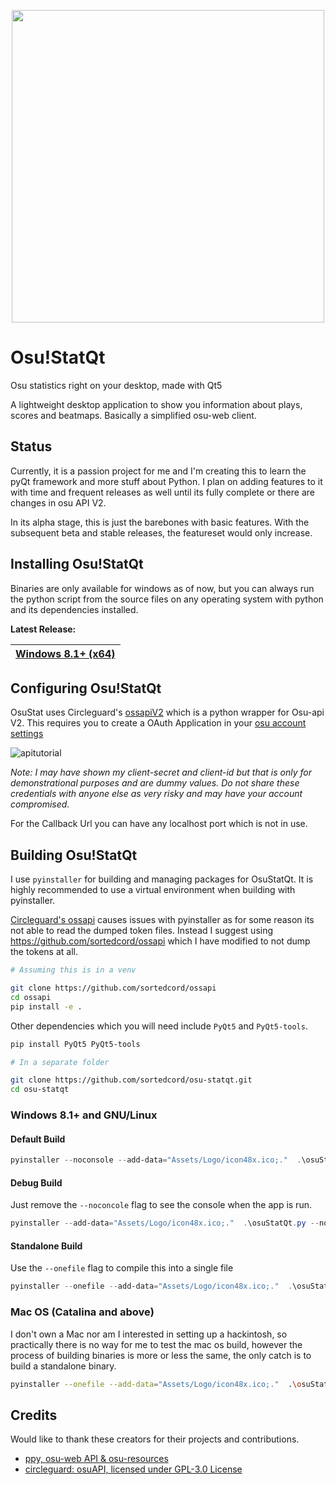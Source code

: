 <!-- Logo -->

<p align="center">
  <img width="500px" src="Assets/Logo/logo1x.png">
</p>

# Osu!StatQt

Osu statistics right on your desktop, made with Qt5

A lightweight desktop application to show you information about plays, scores and beatmaps. Basically a simplified osu-web client.

## Status

Currently, it is a passion project for me and I'm creating this to learn the pyQt framework and more stuff about Python. I plan on adding features to it with time and frequent releases as well until its fully complete or there are changes in osu API V2.

In its alpha stage, this is just the barebones with basic features. With the subsequent beta and stable releases, the featureset would only increase.

## Installing Osu!StatQt

Binaries are only available for windows as of now, but you can always run the python script from the source files on any operating system with python and its dependencies installed.

**Latest Release:**

| [Windows 8.1+ (x64)](https://github.com/sortedcord/osu-statqt/releases) | 
| ------------- |

## Configuring Osu!StatQt

OsuStat uses Circleguard's [ossapiV2](https://github.com/circleguard/ossapi) which is a python wrapper for Osu-api V2. This requires you to create a OAuth Application in your [osu account settings](https://osu.ppy.sh/home/account/edit)

![apitutorial](https://user-images.githubusercontent.com/37407370/147528626-cb381857-5d54-464d-9bb7-e9ca6602927b.gif)

<i>Note: I may have shown my client-secret and client-id but that is only for demonstrational purposes and are dummy values. Do not share these credentials with anyone else as very risky and may have your account compromised.</i>

For the Callback Url you can have any localhost port which is not in use.

## Building Osu!StatQt

I use `pyinstaller` for building and managing packages for OsuStatQt. It is highly recommended to use a virtual environment when building with pyinstaller.

[Circleguard's ossapi](https://github.com/circleguard/ossapi) causes issues with pyinstaller as for some reason its not able to read the dumped token files. Instead I suggest using https://github.com/sortedcord/ossapi which I have modified to not dump the tokens at all.

``` bash
# Assuming this is in a venv

git clone https://github.com/sortedcord/ossapi
cd ossapi
pip install -e .
```

Other dependencies which you will need include `PyQt5` and `PyQt5-tools`.

``` bash
pip install PyQt5 PyQt5-tools
```

``` bash
# In a separate folder

git clone https://github.com/sortedcord/osu-statqt.git
cd osu-statqt
```
### Windows 8.1+ and GNU/Linux


#### Default Build
```powershell
pyinstaller --noconsole --add-data="Assets/Logo/icon48x.ico;."  .\osuStatQt.py --noconfirm --name="OsuStatQt" --icon="Assets/Logo/icon256x.ico"
```

#### Debug Build

Just remove the `--noconcole` flag to see the console when the app is run.

```powershell
pyinstaller --add-data="Assets/Logo/icon48x.ico;."  .\osuStatQt.py --noconfirm --name="OsuStatQt" --icon="Assets/Logo/icon256x.ico"
```

#### Standalone Build

Use the `--onefile` flag to compile this into a single file

```powershell
pyinstaller --onefile --add-data="Assets/Logo/icon48x.ico;."  .\osuStatQt.py --noconfirm --name="OsuStatQt" --icon="Assets/Logo/icon256x.ico"
```

### Mac OS (Catalina and above)

I don't own a Mac nor am I interested in setting up a hackintosh, so practically there is no way for me to test the mac os build, however the process of building binaries is more or less the same, the only catch is to build a standalone binary.

```bash
pyinstaller --onefile --add-data="Assets/Logo/icon48x.ico;."  .\osuStatQt.py --noconfirm --name="OsuStatQt" --icon="Assets/Logo/icon256x.ico"
```



## Credits

Would like to thank these creators for their projects and contributions.

- [ppy, osu-web API & osu-resources](https://github.com/peppy)
- [circleguard: osuAPI, licensed under GPL-3.0 License](https://github.com/circleguard/ossapi)
